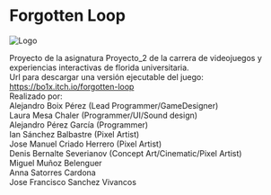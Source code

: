 # Forgotten Loop

 ![Logo](https://img.itch.zone/aW1nLzEyMjAzMjM3LnBuZw==/original/uewPj3.png)

Proyecto de la asignatura Proyecto_2 de la carrera de videojuegos y experiencias interactivas de florida universitaria. <br>
Url para descargar una versión ejecutable del juego: https://bo1x.itch.io/forgotten-loop <br>
Realizado por: <br>
  Alejandro Boix Pérez (Lead Programmer/GameDesigner)<br>
  Laura Mesa Chaler (Programmer/UI/Sound design)<br>
  Alejandro Pérez García (Programmer)<br>
  Ian Sánchez Balbastre (Pixel Artist)<br>
  Jose Manuel Criado Herrero (Pixel Artist)<br>
  Denis Bernalte Severianov (Concept Art/Cinematic/Pixel Artist)<br>
  Miguel Muñoz Belenguer<br>
  Anna Satorres Cardona <br>
  Jose Francisco Sanchez Vivancos <br>
